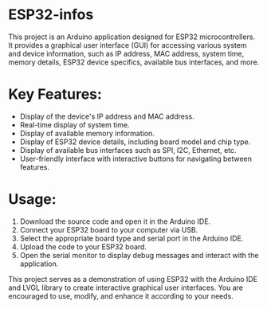 # ESP32-infos

This project is an Arduino application designed for ESP32 microcontrollers. It provides a graphical user interface (GUI) for accessing various system and device information, such as IP address, MAC address, system time, memory details, ESP32 device specifics, available bus interfaces, and more.

# Key Features:

- Display of the device's IP address and MAC address.  
- Real-time display of system time.  
- Display of available memory information.  
- Display of ESP32 device details, including board model and chip type.  
- Display of available bus interfaces such as SPI, I2C, Ethernet, etc.  
- User-friendly interface with interactive buttons for navigating between features.  

# Usage:

1. Download the source code and open it in the Arduino IDE.  
2. Connect your ESP32 board to your computer via USB.  
3. Select the appropriate board type and serial port in the Arduino IDE.  
4. Upload the code to your ESP32 board.  
5. Open the serial monitor to display debug messages and interact with the application.  

This project serves as a demonstration of using ESP32 with the Arduino IDE and LVGL library to create interactive graphical user interfaces. You are encouraged to use, modify, and enhance it according to your needs.
